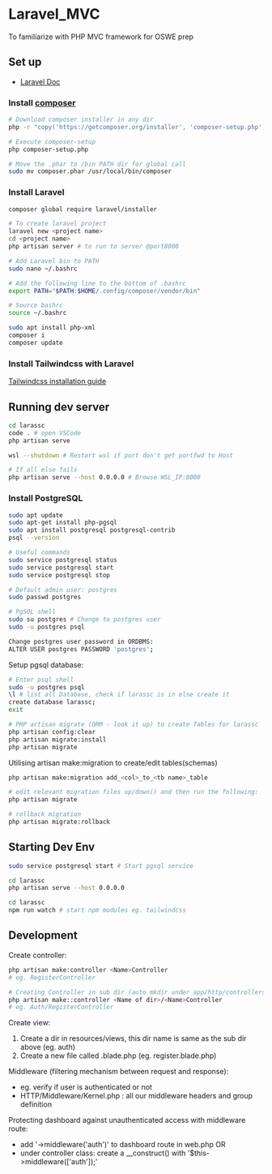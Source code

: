 # Laravel_MVC
To familiarize with PHP MVC framework for OSWE prep

## Set up
- [Laravel Doc](https://laravel.com/docs/8.x/installation)

### Install [composer](https://getcomposer.org/doc/00-intro.md#installation-linux-unix-macos)

```bash
# Download composer installer in any dir
php -r "copy('https://getcomposer.org/installer', 'composer-setup.php');"

# Execute composer-setup
php composer-setup.php

# Move the .phar to /bin PATH dir for global call
sudo mv composer.phar /usr/local/bin/composer
```

### Install Laravel

```bash
composer global require laravel/installer

# To create laravel project
laravel new <project name>
cd <project name>
php artisan server # to run to server @port8000

# Add Laravel bin to PATH
sudo nano ~/.bashrc

# Add the following line to the bottom of .bashrc
export PATH="$PATH:$HOME/.config/composer/vendor/bin"

# Source bashrc
source ~/.bashrc

sudo apt install php-xml
composer i
composer update
```

### Install Tailwindcss with Laravel
[Tailwindcss installation guide](https://tailwindcss.com/docs/guides/laravel)

## Running dev server
```bash
cd larassc
code . # open VSCode
php artisan serve

wsl --shutdown # Restart wsl if port don't get portfwd to Host

# If all else fails
php artisan serve --host 0.0.0.0 # Browse WSL_IP:8000
```

### Install PostgreSQL
```bash
sudo apt update
sudo apt-get install php-pgsql
sudo apt install postgresql postgresql-contrib
psql --version

# Useful commands
sudo service postgresql status
sudo service postgresql start
sudo service postgresql stop

# Default admin user: postgres
sudo passwd postgres

# PgSQL shell
sudo su postgres # Change to postgres user
sudo -u postgres psql

Change postgres user password in ORDBMS:
ALTER USER postgres PASSWORD 'postgres';
```

Setup pgsql database:
```bash
# Enter psql shell
sudo -u postgres psql
\l # list all Database, check if larassc is in else create it
create database larassc;
exit

# PHP artisan migrate (ORM - look it up) to create Tables for larassc
php artisan config:clear
php artisan migrate:install
php artisan migrate
```

Utilising artisan make:migration to create/edit tables(schemas)
```bash
php artisan make:migration add_<col>_to_<tb name>_table

# edit relevant migration files up/down() and then run the following:
php artisan migrate

# rollback migration
php artisan migrate:rollback
```

## Starting Dev Env
```bash
sudo service postgresql start # Start pgsql service

cd larassc
php artisan serve --host 0.0.0.0

cd larassc
npm run watch # start npm modules eg. tailwindcss
```

## Development
Create controller:
```bash
php artisan make:controller <Name>Controller
# eg. RegisterController

# Creating Controller in sub dir (auto mkdir under app/http/controllers/
php artisan make::controller <Name of dir>/<Name>Controller
# eg. Auth/RegisterController
```

Create view:
1. Create a dir in resources/views, this dir name is same as the sub dir above (eg. auth)
2. Create a new file called <name>.blade.php (eg. register.blade.php) 

Middleware (filtering mechanism between request and response):
- eg. verify if user is authenticated or not
- HTTP/Middleware/Kernel.php : all our middleware headers and group definition

Protecting dashboard against unauthenticated access with middleware route:
- add '->middleware('auth')' to dashboard route in web.php OR
- under controller class: create a __construct() with '$this->middleware(['auth']);'


